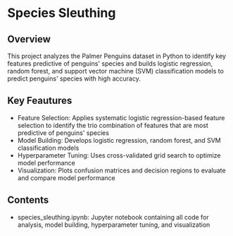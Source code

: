 # Species Sleuthing

## Overview

This project analyzes the Palmer Penguins dataset in Python to identify key features predictive of penguins' species and builds logistic regression, random forest, and support vector machine (SVM) classification models to predict penguins' species with high accuracy.

## Key Feautures 

- Feature Selection: Applies systematic logistic regression-based feature selection to identify the trio combination of features that are most predictive of penguins' species
- Model Building: Develops logistic regression, random forest, and SVM classification models
- Hyperparameter Tuning: Uses cross-validated grid search to optimize model performance
- Visualization: Plots confusion matrices and decision regions to evaluate and compare model performance
 
## Contents

- species_sleuthing.ipynb: Jupyter notebook containing all code for analysis, model building, hyperparameter tuning, and visualization
